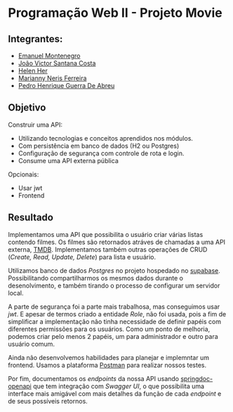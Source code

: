# Programação Web II - Projeto Movie

## Integrantes:
- [Emanuel Montenegro](https://github.com/emanuelcatao/)
- [João Victor Santana Costa](https://github.com/jvictorscosta/)
- [Helen Her](https://github.com/herhelen/)
- [Marianny Neris Ferreira](https://github.com/mariannyneris2004/)
- [Pedro Henrique Guerra De Abreu](https://github.com/PedroHenriqueGuerra/)

## Objetivo

Construir uma API:
- Utilizando tecnologias e conceitos aprendidos nos módulos.
- Com persistência em banco de dados (H2 ou Postgres)
- Configuração de segurança com controle de rota e login.
- Consume uma API externa pública

Opcionais:
- Usar jwt
- Frontend

## Resultado

Implementamos uma API que possibilita o usuário criar várias listas contendo filmes.
Os filmes são retornados atráves de chamadas a uma API externa, [TMDB](https://developer.themoviedb.org/docs).
Implementamos também outras operações de CRUD (*Create, Read, Update, Delete*) para lista e usuário.

Utilizamos banco de dados *Postgres* no projeto hospedado no [supabase](https://supabase.com/). Possibilitando compartilharmos os mesmos dados durante o desenolvimento, e também tirando o processo de configurar um servidor local.

A parte de segurança foi a parte mais trabalhosa, mas conseguimos usar *jwt*. E apesar de termos criado a entidade *Role*, não foi usada, pois a fim de simplificar a implementação não tinha necessidade de definir papéis com diferentes permissões para os usuários. Como um ponto de melhoria, podemos criar pelo menos 2 papéis, um para administrador e outro para usuário comum.

Ainda não desenvolvemos habilidades para planejar e implemntar um frontend. Usamos a plataforma [Postman](https://www.postman.com/) para realizar nossos testes.

Por fim, documentamos os *endpoints* da nossa API usando [springdoc-openapi](https://central.sonatype.com/search?q=springdoc-openapi-starter-webmvc-ui) que tem integração com *Swagger UI*, o que possibilita uma interface mais amigável com mais detalhes da função de cada *endpoint* e de seus possíveis retornos.

